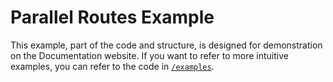 # Parallel Routes Example

This example, part of the code and structure, is designed for demonstration on the Documentation website. If you want to refer to more intuitive examples, you can refer to the code in [`/examples`](/examples/).
